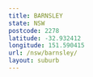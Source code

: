 ```yaml
---
title: BARNSLEY
state: NSW
postcode: 2278
latitude: -32.932412
longitude: 151.590415
url: /nsw/barnsley/
layout: suburb
---
```

